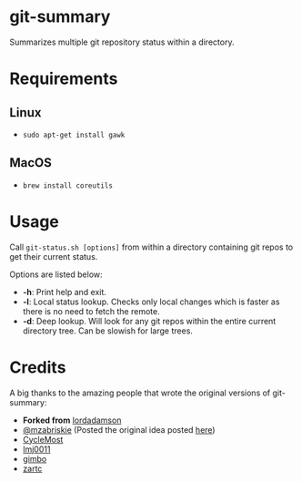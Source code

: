 # git-summary
Summarizes multiple git repository status within a directory.

# Requirements

## Linux
* `sudo apt-get install gawk`

## MacOS
* `brew install coreutils`

# Usage
Call `git-status.sh [options]` from within a directory containing git repos to get their current status.

Options are listed below:
* **-h**: Print help and exit.
* **-l**: Local status lookup. Checks only local changes which is faster as there is no need to fetch the remote.
* **-d**: Deep lookup. Will look for any git repos within the entire current directory tree. Can be slowish for large trees.

# Credits
A big thanks to the amazing people that wrote the original versions of git-summary:

* **Forked from** [lordadamson](https://github.com/lordadamson/git-summary)
* [@mzabriskie](https://github.com/mzabriskie) (Posted the original idea posted [here](https://gist.github.com/mzabriskie/6631607))
* [CycleMost](https://github.com/CycleMost)
* [lmj0011](https://github.com/lmj0011)
* [gimbo](https://github.com/gimbo)
* [zartc](https://github.com/zartc)
